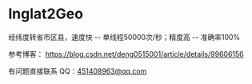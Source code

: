 # lnglat2Geo

经纬度转省市区县，速度快 -- 单线程50000次/秒；精度高 -- 准确率100%

参考博客： https://blog.csdn.net/deng0515001/article/details/99606156

有问题直接联系 QQ：451408963@qq.com

